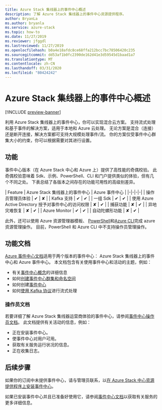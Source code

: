 ```yaml
---
title: Azure Stack 集线器上的事件中心概述
description: 了解 Azure Stack 集线器上的事件中心资源提供程序。
author: BryanLa
ms.author: bryanla
ms.service: azure-stack
ms.topic: how-to
ms.date: 11/27/2019
ms.reviewer: jfggdl
ms.lastreviewed: 11/27/2019
ms.openlocfilehash: b0a4e18afdc8ce68ffa212bcc7bc78506420c235
ms.sourcegitcommit: dd53af1b0fc2390de162d41e3d59545d1baad1a7
ms.translationtype: MT
ms.contentlocale: zh-CN
ms.lasthandoff: 03/31/2020
ms.locfileid: "80424242"
---
```

# <a name="event-hubs-on-azure-stack-hub-overview"></a>Azure Stack 集线器上的事件中心概述

[!INCLUDE [preview-banner](../includes/event-hubs-preview.md)]

利用 Azure Stack 集线器上的事件中心，你可以实现混合云方案。 支持流式处理和基于事件的解决方案，适用于本地和 Azure 云处理。 无论方案是混合（连接）还是断开连接，解决方案都可支持大规模处理事件/流。 你的方案仅受事件中心群集大小的约束，你可以根据需要对其进行设置。 

## <a name="features"></a>功能 

事件中心版本（在 Azure Stack 中心和 Azure 上）提供了高性能的奇偶校验。 此奇偶校验意味着 Sdk、示例、PowerShell、CLI 和门户提供类似的体验，但有几个不同之处。 下表总结了各版本之间存在的功能可用性的高级别差异。  

| Feature | Azure Stack 集线器上的事件中心 | Azure 事件中心 |
|-|-|-|-|
| 操作员管理员体验 | ✔ | ✘ |
| Kafka 支持 | ✔ | ✔ |
| 一组 Sdk | ✔ | ✔ |
| 使用 Azure Active Directory 授予对事件中心的访问权限 | ✘ | ✔ |
| 捕获功能 | ✘ | ✔ |
| 异地灾难恢复 | ✘ | ✔ |
| Azure Monitor | ✔ | ✔ |
| 自动陀螺形功能 | ✘ | ✔ |

此外，还可以使用 Azure 资源管理器模板、 [PowerShell](/powershell/module/azurerm.eventhub/)和[Azure CLI](/cli/azure/eventhubs/eventhub/)完成 azure 资源管理操作。 目前，PowerShell 和 Azure CLI 中不支持操作员管理操作。

## <a name="feature-documentation"></a>功能文档

[Azure 事件中心文档](/azure/event-hubs/)适用于两个版本的事件中心： Azure Stack 集线器上的事件中心和 Azure 事件中心。 本文档包含有关使用事件中心和活动的主题，例如：

- 有关[事件中心概念](/azure/event-hubs/event-hubs-features)的详细信息
- 如何[创建事件中心群集和命名空间](event-hubs-quickstart-cluster-portal.md)
- 如何创建[事件中心](/azure/event-hubs/event-hubs-create#create-an-event-hub)
- 如何[使用 Kafka 协议](/azure/event-hubs/event-hubs-quickstart-kafka-enabled-event-hubs)进行流式处理

### <a name="operator-documentation"></a>操作员文档 
 
若要详细了解 Azure Stack 集线器运营商体验的事件中心，请参阅[事件中心操作员文档](/azure-stack/operator/event-hubs-rp-overview)。 此文档提供有关活动的信息，例如：

- 正在安装事件中心。
- 使事件中心对用户可用。
- 获取有关服务运行状况的信息。
- 正在收集日志。


## <a name="next-steps"></a>后续步骤

如果你的订阅中未提供事件中心，请与管理员联系，以[在 Azure Stack 中心资源提供程序上安装事件中心](../operator/event-hubs-rp-overview.md)。

如果已安装事件中心并且已准备好使用它，请参阅[事件中心文档](/azure/event-hubs/event-hubs-about)以获取有关服务的更多详细信息。
